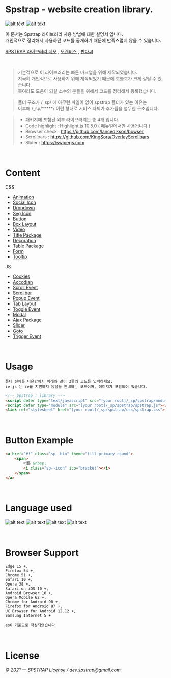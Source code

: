 # Spstrap - website creation library.

![alt text](https://img.shields.io/badge/team-spstrap-brightgreen) ![alt text](https://img.shields.io/badge/version-v.1.0.1-blue)

이 문서는 Spstrap 라이브러리 사용 방법에 대한 설명서 입니다.<br>
개인적으로 정리해서 사용하던 코드를 공개하기 때문에 만족스럽지 않을 수 있습니다.

[SPSTRAP 라이브러리 데모](https://spstrap.pandassi.com) , 
[모캔버스](https://www.pandassi.com/) , 
[판다씨](https://www.pandassi.com/)

<br>

> 기본적으로 이 라이브러리는 빠른 마크업을 위해 제작되었습니다.<br>
> 지극히 개인적으로 사용하기 위해 제작되었기 때문에 호불호가 크게 갈릴 수 있습니다.<br>
> 혹여라도 도움이 되실 소수의 분들을 위해서 코드를 정리해서 등록했습니다.<br>

> 폴더 구조가 /_sp/ 에 아무런 파일이 없이 spstrap 폴더가 있는 이유는<br>
> 이후에 /_sp/*****/ 이런 형태로 서비스 자체가 추가됨을 염두한 구조입니다.<br>

> * 패키지에 포함된 외부 라이브러리는 총 4개 입니다.<br>
> * Code highlight : Highlight.js 10.5.0 ( 메뉴얼에서만 사용됩니다 )<br>
> * Browser check : https://github.com/lancedikson/bowser<br>
> * Scrollbars : https://github.com/KingSora/OverlayScrollbars<br>
> * Slider : https://swiperjs.com

<br>

# Content

CSS
 - [Animation](https://spstrap.pandassi.com/_sp/spstrap/doc/demo/animation.html)
 - [Social Icon](https://spstrap.pandassi.com/_sp/spstrap/doc/demo/social.html)
 - [Dropdown](https://spstrap.pandassi.com/_sp/spstrap/doc/demo/dropdown.html)
 - [Svg Icon](https://spstrap.pandassi.com/_sp/spstrap/doc/demo/icon.html)
 - [Button](https://spstrap.pandassi.com/_sp/spstrap/doc/demo/button.html)
 - [Box Layout](https://spstrap.pandassi.com/_sp/spstrap/doc/demo/box.html)
 - [Video](https://spstrap.pandassi.com/_sp/spstrap/doc/demo/video.html)
 - [Title Package](https://spstrap.pandassi.com/_sp/spstrap/doc/demo/title.html)
 - [Decoration](https://spstrap.pandassi.com/_sp/spstrap/doc/demo/decoration.html)
 - [Table Package](https://spstrap.pandassi.com/_sp/spstrap/doc/demo/table.html)
 - [Form](https://spstrap.pandassi.com/_sp/spstrap/doc/demo/form.html)
 - [Tooltip](https://spstrap.pandassi.com/_sp/spstrap/doc/demo/tooltip.html)

JS
 - [Cookies](https://spstrap.pandassi.com/_sp/spstrap/doc/demo/cookie.html)
 - [Accodian](https://spstrap.pandassi.com/_sp/spstrap/doc/demo/accordion.html)
 - [Scroll Event](https://spstrap.pandassi.com/_sp/spstrap/doc/demo/scrollevent.html)
 - [Scrollbar](https://spstrap.pandassi.com/_sp/spstrap/doc/demo/scrollbar.html)
 - [Popup Event](https://spstrap.pandassi.com/_sp/spstrap/doc/demo/popup.html)
 - [Tab Layout](https://spstrap.pandassi.com/_sp/spstrap/doc/demo/tab.html)
 - [Toggle Event](https://spstrap.pandassi.com/_sp/spstrap/doc/demo/toggle.html)
 - [Modal](https://spstrap.pandassi.com/_sp/spstrap/doc/demo/modal.html)
 - [Ajax Package](https://spstrap.pandassi.com/_sp/spstrap/doc/demo/ajax.html)
 - [Slider](https://spstrap.pandassi.com/_sp/spstrap/doc/demo/slider.html)
 - [Goto](https://spstrap.pandassi.com/_sp/spstrap/doc/demo/goto.html)
 - [Trigger Event](https://spstrap.pandassi.com/_sp/spstrap/doc/demo/trigger.html)

<br>

# Usage
```
폴더 전체를 다운받아서 아래와 같이 3줄의 코드를 입력하세요.
ie.js 는 ie를 지원하지 않음을 안내하는 코드이며, 이미지가 포함되어 있습니다.
```
```html
<!-- Spstrap : library -->
<script defer type="text/javascript" src="[your root]/_sp/spstrap/module/ie.js"></script>
<script defer type="module" src="[your root]/_sp/spstrap/spstrap.js"></script>
<link rel="stylesheet" href="[your root]/_sp/spstrap/css/spstrap.css">
```

<br>

# Button Example
```html
<a href="#!" class="sp--btn" theme="fill-primary-round">
    <span>
        버튼 &nbsp; 
        <i class="sp--icon" ico="bracket"></i>
    </span>
</a>
```

<br>

# Language used
![alt text](https://img.shields.io/badge/css-3-green)
![alt text](https://img.shields.io/badge/html-4-green)
![alt text](https://img.shields.io/badge/javascript-es6-green)
![alt text](https://img.shields.io/badge/jquery-not_used-lightgray)

<br>

# Browser Support
```
Edge 15 +, 
Firefox 54 +,
Chrome 51 +,
Safari 10 +,
Opera 38 +,
Safari on iOS 10 +,
Android Browser 10 +,
Opera Mobile 62 +,
Chrome for Android 90 +,
Firefox for Android 87 +,
UC Browser for Android 12.12 +,
Samsung Internet 5 +

es6 기준으로 작성되었습니다.
```

<br>

# License
###### © 2021 — SPSTRAP License / dev.spstrap@gmail.com

